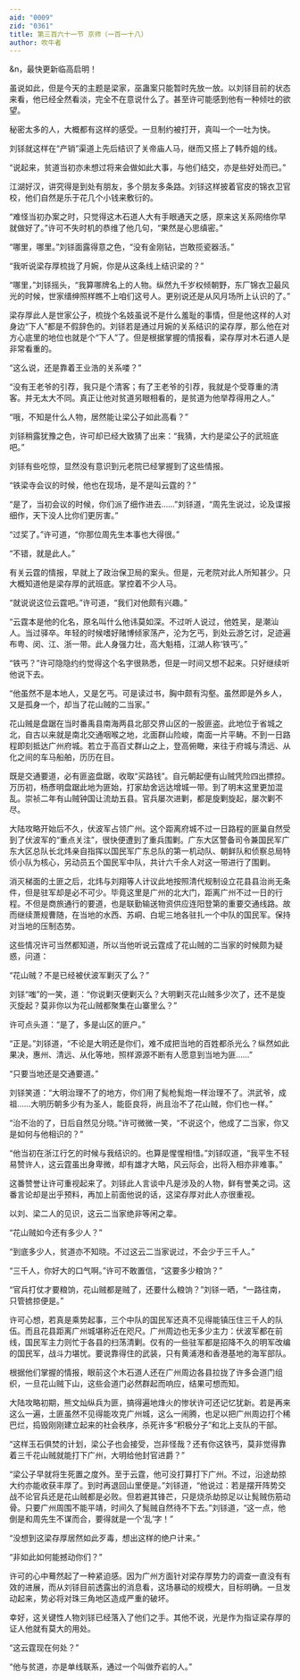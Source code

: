 ```yaml
---
aid: "0009"
zid: "0361"
title: 第三百六十一节 京师（一百一十八）
author: 吹牛者
---
```


&n，最快更新临高启明！

虽说如此，但是今天的主题是梁家，巫蛊案只能暂时先放一放。以刘铩目前的状态来看，他已经全然看淡，完全不在意说什么了。甚至许可能感到他有一种倾吐的欲望。

秘密太多的人，大概都有这样的感受。一旦制约被打开，真叫一个一吐为快。

刘铩就这样在“产销”渠道上先后结识了关帝庙人马，继而又搭上了韩乔姐的线。

“说起来，贫道当初亦未想过将来会做如此大事，与他们结交，亦是些好处而已。”

江湖好汉，讲究得是到处有朋友，多个朋友多条路。刘铩这样披着官皮的锦衣卫官校，他们自然是乐于花几个小钱来敷衍的。

“难怪当初办案之时，只觉得这木石道人大有手眼通天之感，原来这关系网络你早就做好了。”许可不失时机的恭维了他几句，“果然是心思缜密。”

“哪里，哪里。”刘铩面露得意之色，“没有金刚钻，岂敢揽瓷器活。”

“我听说梁存厚梳拢了月婉，你是从这条线上结识梁的？”

“哪里，”刘铩摇头，“我算哪牌名上的人物。纵然九千岁权倾朝野，东厂锦衣卫最风光的时候，世家缙绅照样瞧不上咱们这号人。更别说还是从风月场所上认识的了。”

梁存厚此人是世家公子，梳拢个名妓虽说不是什么羞耻的事情，但是他这样的人对身边“下人”都是不假辞色的。刘铩若是通过月婉的关系结识的梁存厚，那么他在对方心底里的地位也就是个“下人”了。但是根据掌握的情报看，梁存厚对木石道人是非常看重的。

“这么说，还是靠着王业浩的关系喽？”

“没有王老爷的引荐，我只是个清客；有了王老爷的引荐，我就是个受尊重的清客。并无太大不同。真正让他对贫道另眼相看的，是贫道为他举荐得用之人。”

“哦，不知是什么人物，居然能让梁公子如此高看？”

刘铩稍露犹豫之色，许可却已经大致猜了出来：“我猜，大约是梁公子的武班底吧。”

刘铩有些吃惊，显然没有意识到元老院已经掌握到了这些情报。

“铁梁寺会议的时候，他也在现场，是不是叫云霆的？”

“是了，当初会议的时候，你们派了细作进去……”刘铩道，“周先生说过，论及谍报细作，天下没人比你们更厉害。”

“过奖了。”许可道，“你那位周先生本事也大得很。”

“不错，就是此人。”

有关云霆的情报，早就上了政治保卫局的案头。但是，元老院对此人所知甚少。只大概知道他是梁存厚的武班底。掌控着不少人马。

“就说说这位云霆吧。”许可道，“我们对他颇有兴趣。”

“云霆本是他的化名，原名叫什么他讳莫如深。不过听人说过，他姓吴，是潮汕人。当过驿卒。年轻的时候嗜好赌博倾家荡产，沦为乞丐，到处云游乞讨，足迹遍布粤、闵、江、浙一带。此人身强力壮，高大魁梧，江湖人称‘铁丐’。”

“铁丐？”许可隐隐约约觉得这个名字很熟悉，但是一时间又想不起来。只好继续听他说下去。

“他虽然不是本地人，又是乞丐。可是读过书，胸中颇有沟壑。虽然即是外乡人，又是孤身一个，却当了花山贼的二当家。”

花山贼是盘踞在当时番禹县南海两县北部交界山区的一股匪盗。此地位于省城之北，自古以来就是南北交通咽喉之地，北面群山险峻，南面一片平畴。不到一日路程即刻抵达广州府城。若立于高百丈群山之上，登高俯瞰，来往于府城与清远、从化之间的车马船舶，历历在目。

既是交通要道，必有匪盗盘踞，收取“买路钱”。自元朝起便有山贼凭险四出摽掠。万历初，杨彥明盘踞此地为匪始，打家劫舍远达增城一带。到了明末这里更加混乱。崇祯二年有山贼钟国让流劫五县。官兵屡次进剿，都是旋剿旋起，屡次剿不尽。

大陆攻略开始后不久，伏波军占领广州。这个距离府城不过一日路程的匪巢自然受到了伏波军的“重点关注”，很快便遭到了重兵围剿。广东大区警备司令兼国民军广东大区总队长北炜亲自指挥以国民军广东总队的第一机动队、朝鲜队和侦察总局特侦小队为核心，另动员五个国民军中队，共计六千余人对这一带进行了围剿。

消灭梯面的土匪之后，北炜与刘翔等人计议此地按照清代规制设立花县县治尚无条件，但是驻军却是必不可少。毕竟这里是广州的北大门，距离广州不过一日的行程。不但是商旅通行的要道，也是联勤输送物资供应连阳登第的重要交通线路。故而继续萧规曹随，在当地的水西、苏峒、白坭三地各驻扎一个中队的国民军。保持对当地的压制态势。

这些情况许可当然都知道，所以当他听说云霆成了花山贼的二当家的时候颇为疑惑，问道：

“花山贼？不是已经被伏波军剿灭了么？”

刘铩“嗤”的一笑，道：“你说剿灭便剿灭么？大明剿灭花山贼多少次了，还不是旋灭旋起？莫非你以为花山贼都聚集在山寨里么？”

许可点头道：“是了，多是山区的匪户。”

“正是。”刘铩道，“不论是大明还是你们，难不成把当地的百姓都杀光么？纵然如此果决，惠州、清远、从化等地，照样源源不断有人愿意到当地为匪……”

“只要当地还是交通要道。”

刘铩笑道：“大明治理不了的地方，你们用了髨枪髨炮一样治理不了。洪武爷，成祖……大明历朝多少有为圣人，能臣良将，尚且治不了花山贼，你们也一样。”

“治不治的了，日后自然见分晓。”许可微微一笑，“不说这个，他成了二当家，你又是如何与他相识的？”

“他当初在浙江行乞的时候与我结识的。也算是惺惺相惜。”刘铩叹道，“我平生不轻易赞许人，这云霆虽出身卑微，却有雄才大略，风云际会，出将入相亦非难事。”

这番赞誉让许可重视起来了。刘铩此人言谈中凡是涉及的人物，鲜有誉美之词。这番言论却是出乎预料，再加上前面他说的话，这梁存厚对此人亦很重视。

以刘、梁二人的见识，这云二当家绝非等闲之辈。

“花山贼如今还有多少人？”

“到底多少人，贫道亦不知晓。不过这云二当家说过，不会少于三千人。”

“三千人，你好大的口气啊。”许可不敢置信，“这要多少粮饷？”

“官兵打仗才要粮饷，花山贼都是贼了，还要什么粮饷？”刘铩一晒，“一路往南，只管掳掠便是。”

许可心想，若真是乘势起事，三个中队的国民军还真不见得能镇压住三千人的队伍。而且花县距离广州城堪称近在咫尺。广州周边也无多少主力：伏波军都在前线，国民军主力则忙于各县的扫荡清剿。仅有的一些驻军都是招降不久的明军改编的国民军，战斗力堪忧。要说靠得住的武装，只有黄浦港和香港基地的海军部队。

根据他们掌握的情报，眼前这个木石道人还在广州周边各县拉拢了许多会道门组织，一旦花山贼下山，这些会道门必然群起而响应，结果可想而知。

大陆攻略初期，熊文灿纵兵为匪，搞得遍地烽火的惨状许可还记忆犹新。若是再来这么一遍，土匪虽然不见得能攻克广州城，这么一闹腾，也足以把广州周边打个稀巴烂，捣毁刚刚建立起来的社会秩序，杀死许多“积极分子”和北上支队的干部。

“这样玉石俱焚的计划，梁公子也会接受，岂非怪哉？还有你这铁丐，莫非觉得靠着三千花山贼就能打下广州，大明给他封官进爵？”

“梁公子早就将生死置之度外。至于云霆，他可没打算打下广州。不过，沿途劫掠大约亦能收获丰厚了。到时再退回山里便是。”刘铩道，“他说过：若是摆开阵势交战不论官兵还是花山贼都是必败。但若避其锋芒，只是烧杀劫掠足以让髨贼伤筋动骨。只要广州周围不能平靖，时间久了髨贼自然待不下去。”刘铩道，“这一点，他倒是和周先生不谋而合，要得就是一个‘乱’字！”

“没想到这梁存厚居然如此歹毒，想出这样的绝户计来。”

“非如此如何能撼动你们？”

许可的心中蓦然起了一种紧迫感。因为广州方面针对梁存厚势力的调查一直没有有效的进展，而从刘铩目前透露出的消息看，这场暴动的规模大，目标明确。一旦发动起来，势必将对珠三角地区造成严重的破坏。

幸好，这关键性人物刘铩已经落入了他们之手。其他不说，光是作为指证梁存厚的证人他就有莫大的用处。

“这云霆现在何处？”

“他与贫道，亦是单线联系，通过一个叫做乔岩的人。”

